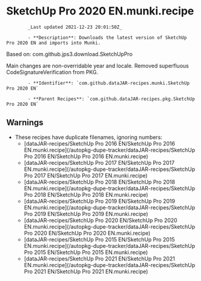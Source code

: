 # SketchUp Pro 2020 EN.munki.recipe

            _Last updated 2021-12-23 20:01:50Z_

            - **Description**: Downloads the latest version of SketchUp Pro 2020 EN and imports into Munki.

Based on: com.github.jps3.download.SketchUpPro

Main changes are non-overridable year and locale.
Removed superfluous CodeSignatureVerification from PKG.


            - **Identifier**: `com.github.dataJAR-recipes.munki.SketchUp Pro 2020 EN`

            - **Parent Recipes**: `com.github.dataJAR-recipes.pkg.SketchUp Pro 2020 EN`


## Warnings

- These recipes have duplicate filenames, ignoring numbers:
    - [dataJAR-recipes/SketchUp Pro 2016 EN/SketchUp Pro 2016 EN.munki.recipe](/autopkg-dupe-tracker/dataJAR-recipes/SketchUp Pro 2016 EN/SketchUp Pro 2016 EN.munki.recipe)
    - [dataJAR-recipes/SketchUp Pro 2017 EN/SketchUp Pro 2017 EN.munki.recipe](/autopkg-dupe-tracker/dataJAR-recipes/SketchUp Pro 2017 EN/SketchUp Pro 2017 EN.munki.recipe)
    - [dataJAR-recipes/SketchUp Pro 2018 EN/SketchUp Pro 2018 EN.munki.recipe](/autopkg-dupe-tracker/dataJAR-recipes/SketchUp Pro 2018 EN/SketchUp Pro 2018 EN.munki.recipe)
    - [dataJAR-recipes/SketchUp Pro 2019 EN/SketchUp Pro 2019 EN.munki.recipe](/autopkg-dupe-tracker/dataJAR-recipes/SketchUp Pro 2019 EN/SketchUp Pro 2019 EN.munki.recipe)
    - [dataJAR-recipes/SketchUp Pro 2020 EN/SketchUp Pro 2020 EN.munki.recipe](/autopkg-dupe-tracker/dataJAR-recipes/SketchUp Pro 2020 EN/SketchUp Pro 2020 EN.munki.recipe)
    - [dataJAR-recipes/SketchUp Pro 2015 EN/SketchUp Pro 2015 EN.munki.recipe](/autopkg-dupe-tracker/dataJAR-recipes/SketchUp Pro 2015 EN/SketchUp Pro 2015 EN.munki.recipe)
    - [dataJAR-recipes/SketchUp Pro 2021 EN/SketchUp Pro 2021 EN.munki.recipe](/autopkg-dupe-tracker/dataJAR-recipes/SketchUp Pro 2021 EN/SketchUp Pro 2021 EN.munki.recipe)